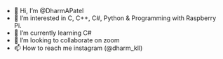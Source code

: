 - 👋 Hi, I’m @DharmAPatel
- 👀 I’m interested in C, C++, C#, Python & Programming with Raspberry Pi.
- 🌱 I’m currently learning C#
- 💞️ I’m looking to collaborate on zoom
- 📫 How to reach me instagram (@dharm_kll)

<!---
DharmAPatel/DharmAPatel is a ✨ special ✨ repository because its `README.md` (this file) appears on your GitHub profile.
You can click the Preview link to take a look at your changes.
--->

